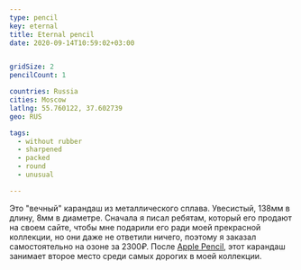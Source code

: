 ```yaml
---
type: pencil
key: eternal
title: Eternal pencil
date: 2020-09-14T10:59:02+03:00


gridSize: 2
pencilCount: 1

countries: Russia
cities: Moscow
latlng: 55.760122, 37.602739
geo: RUS

tags:
  - without rubber
  - sharpened
  - packed
  - round
  - unusual

---
```


Это "вечный" карандаш из металлического сплава. Увесистый, 138мм в длину, 8мм в диаметре. Сначала я писал ребятам, который его продают на своем сайте, чтобы мне подарили его ради моей прекрасной коллекции, но они даже не ответили ничего, поэтому я заказал самостоятельно на озоне за 2300₽. После [Apple Pencil](?display=apple-pencil-1), этот карандаш занимает второе место среди самых дорогих в моей коллекции.
